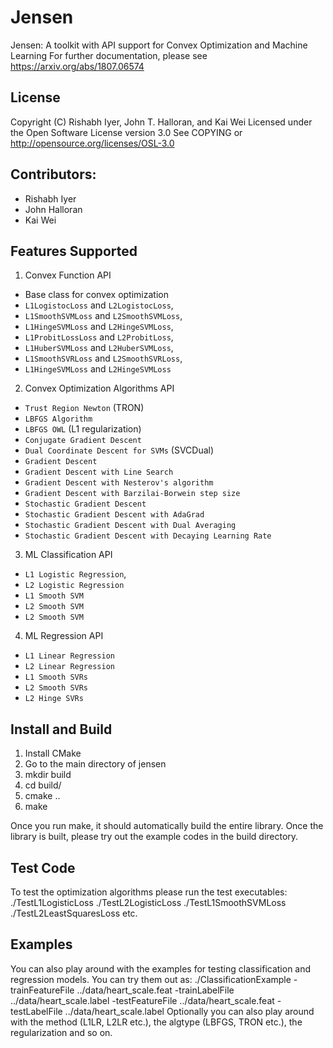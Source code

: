 # Jensen
Jensen: A toolkit with API support for Convex Optimization and Machine Learning
For further documentation, please see https://arxiv.org/abs/1807.06574

## License
Copyright (C) Rishabh Iyer, John T. Halloran, and Kai Wei
Licensed under the Open Software License version 3.0
See COPYING or http://opensource.org/licenses/OSL-3.0

## Contributors:
- Rishabh Iyer
- John Halloran
- Kai Wei

## Features Supported

1) Convex Function API
 - Base class for convex optimization
 - `L1LogistocLoss` and `L2LogistocLoss`, 
 - `L1SmoothSVMLoss` and `L2SmoothSVMLoss`, 
 - `L1HingeSVMLoss` and `L2HingeSVMLoss`, 
 - `L1ProbitLossLoss` and `L2ProbitLoss`, 
 - `L1HuberSVMLoss` and `L2HuberSVMLoss`, 
 - `L1SmoothSVRLoss` and `L2SmoothSVRLoss`, 
 - `L1HingeSVMLoss` and `L2HingeSVMLoss`

2) Convex Optimization Algorithms API
 - `Trust Region Newton` (TRON)
 - `LBFGS Algorithm`
 - `LBFGS OWL` (L1 regularization)
 - `Conjugate Gradient Descent`
 - `Dual Coordinate Descent for SVMs` (SVCDual)
 - `Gradient Descent`
 - `Gradient Descent with Line Search`
 - `Gradient Descent with Nesterov's algorithm`
 - `Gradient Descent with Barzilai-Borwein step size`
 - `Stochastic Gradient Descent`
 - `Stochastic Gradient Descent with AdaGrad`
 - `Stochastic Gradient Descent with Dual Averaging`
 - `Stochastic Gradient Descent with Decaying Learning Rate`
  
3) ML Classification API 
 - `L1 Logistic Regression`, 
 - `L2 Logistic Regression`
 - `L1 Smooth SVM`
 - `L2 Smooth SVM`
 - `L2 Smooth SVM`
 
4) ML Regression API 
 - `L1 Linear Regression`
 - `L2 Linear Regression`
 - `L1 Smooth SVRs`
 - `L2 Smooth SVRs`
 - `L2 Hinge SVRs`
 
## Install and Build
1) Install CMake
2) Go to the main directory of jensen
3) mkdir build
4) cd build/
5) cmake ..
6) make

Once you run make, it should automatically build the entire library. Once the library is built, please try out the example codes in the build directory.

## Test Code
To test the optimization algorithms please run the test executables:
./TestL1LogisticLoss
./TestL2LogisticLoss
./TestL1SmoothSVMLoss
./TestL2LeastSquaresLoss etc.

## Examples
You can also play around with the examples for testing classification and regression models. You can try them out as:
./ClassificationExample -trainFeatureFile ../data/heart_scale.feat -trainLabelFile ../data/heart_scale.label -testFeatureFile ../data/heart_scale.feat -testLabelFile ../data/heart_scale.label 
Optionally you can also play around with the method (L1LR, L2LR etc.), the algtype (LBFGS, TRON etc.), the regularization and so on.
